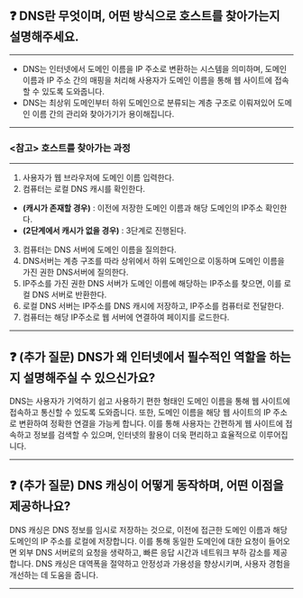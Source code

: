 ## ❓ DNS란 무엇이며, 어떤 방식으로 호스트를 찾아가는지 설명해주세요.

---

- DNS는 인터넷에서 도메인 이름을 IP 주소로 변환하는 시스템을 의미하며, 도메인 이름과 IP 주소 간의 매핑을 처리해 사용자가 도메인 이름을 통해 웹 사이트에 접속할 수 있도록 도와줍니다.
- DNS는 최상위 도메인부터 하위 도메인으로 분류되는 계층 구조로 이뤄져있어 도메인 이름 간의 관리와 찾아가기가 용이해집니다.

---

### <참고> 호스트를 찾아가는 과정

---

1. 사용자가 웹 브라우저에 도메인 이름 입력한다.
2. 컴퓨터는 로컬 DNS 캐시를 확인한다.
  - **(캐시가 존재할 경우)** : 이전에 저장한 도메인 이름과 해당 도메인의 IP주소 확인한다.
  - **(2단계에서 캐시가 없을 경우)** : 3단계로 진행된다.
3. 컴퓨터는 DNS 서버에 도메인 이름을 질의한다.
4. DNS서버는 계층 구조를 따라 상위에서 하위 도메인으로 이동하며 도메인 이름을 가진 권한 DNS서버에 질의한다.
5. IP주소를 가진 권한 DNS 서버가 도메인 이름에 해당하는 IP주소를 찾으면, 이를 로컬 DNS 서버로 반환한다.
6. 로컬 DNS 서버는 IP주소를 DNS 캐시에 저장하고, IP주소를 컴퓨터로 전달한다.
7. 컴퓨터는 해당 IP주소로 웹 서버에 연결하여 페이지를 로드한다.

---

## ❓ (추가 질문) DNS가 왜 인터넷에서 필수적인 역할을 하는지 설명해주실 수 있으신가요?
DNS는 사용자가 기억하기 쉽고 사용하기 편한 형태인 도메인 이름을 통해 웹 사이트에 접속하고 통신할 수 있도록 도와줍니다.
또한, 도메인 이름을 해당 웹 사이트의 IP 주소로 변환하여 정확한 연결을 가능케 합니다. 
이를 통해 사용자는 간편하게 웹 사이트에 접속하고 정보를 검색할 수 있으며, 인터넷의 활용이 더욱 편리하고 효율적으로 이루어집니다.

---

## ❓ (추가 질문) DNS 캐싱이 어떻게 동작하며, 어떤 이점을 제공하나요?
DNS 캐싱은 DNS 정보를 임시로 저장하는 것으로, 이전에 접근한 도메인 이름과 해당 도메인의 IP 주소를 로컬에 저장합니다. 
이를 통해 동일한 도메인에 대한 요청이 들어오면 외부 DNS 서버로의 요청을 생략하고, 빠른 응답 시간과 네트워크 부하 감소를 제공합니다. 
DNS 캐싱은 대역폭을 절약하고 안정성과 가용성을 향상시키며, 사용자 경험을 개선하는 데 도움을 줍니다.

---